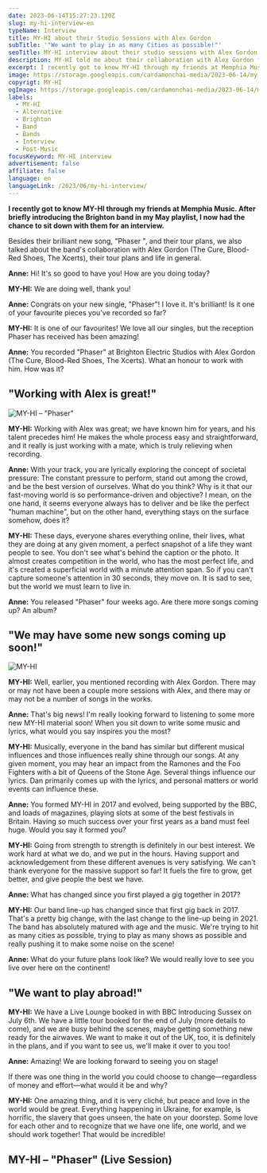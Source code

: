 ```yaml
---
date: 2023-06-14T15:27:23.120Z
slug: my-hi-interview-en
typeName: Interview
title: MY-HI about their Studio Sessions with Alex Gordon
subTitle: '"We want to play in as many Cities as possible!"'
seoTitle: MY-HI interview about their studio sessions with Alex Gordon
description: MY-HI told me about their collaboration with Alex Gordon for their new songs. Please enjoy my interview!
excerpt: I recently got to know MY-HI through my friends at Memphia Music. After briefly introducing the Brighton band in my May playlist, I now had the chance to sit down with them for an interview.
image: https://storage.googleapis.com/cardamonchai-media/2023-06-14/my-hi-band-1-jpg-imagine-080808_272f3a_1024_768/640.webp
copyrigt: MY-HI
ogImage: https://storage.googleapis.com/cardamonchai-media/2023-06-14/my-hi-og-jpg-imagine-080808_2d333d_1200_628/640.webp
labels:
  - MY-HI
  - Alternative
  - Brighton
  - Band
  - Bands
  - Interview
  - Post-Music
focusKeyword: MY-HI interview
advertisement: false
affiliate: false
language: en
languageLink: /2023/06/my-hi-interview/
---
```

**I recently got to know MY-HI through my friends at Memphia Music. After briefly introducing the Brighton band in my May playlist, I now had the chance to sit down with them for an interview.**

Besides their brilliant new song, "Phaser ", and their tour plans, we also talked about the band's collaboration with Alex Gordon (The Cure, Blood-Red Shoes, The Xcerts), their tour plans and life in general.

**Anne:** Hi! It's so good to have you! How are you doing today?

**MY-HI:** We are doing well, thank you!

**Anne:** Congrats on your new single, "Phaser"! I love it. It's brilliant! Is it one of your favourite pieces you've recorded so far?

**MY-HI:** It is one of our favourites! We love all our singles, but the reception Phaser has received has been amazing!

**Anne:** You recorded "Phaser" at Brighton Electric Studios with Alex Gordon (The Cure, Blood-Red Shoes, The Xcerts). What an honour to work with him. How was it?

## "Working with Alex is great!"

![MY-HI – "Phaser"](https://storage.googleapis.com/cardamonchai-media/2023-06-14/my-hi-jpeg-imagine-080808_4a3e38_1000_1000/640.webp "MY-HI – \"Phaser\"")

**MY-HI:** Working with Alex was great; we have known him for years, and his talent precedes him! He makes the whole process easy and straightforward, and it really is just working with a mate, which is truly relieving when recording.

**Anne:** With your track, you are lyrically exploring the concept of societal pressure: The constant pressure to perform, stand out among the crowd, and be the best version of ourselves. What do you think? Why is it that our fast-moving world is so performance-driven and objective? I mean, on the one hand, it seems everyone always has to deliver and be like the perfect "human machine", but on the other hand, everything stays on the surface somehow, does it?

**MY-HI:** These days, everyone shares everything online, their lives, what they are doing at any given moment, a perfect snapshot of a life they want people to see. You don't see what's behind the caption or the photo. It almost creates competition in the world, who has the most perfect life, and it's created a superficial world with a minute attention span. So if you can't capture someone's attention in 30 seconds, they move on. It is sad to see, but the world we must learn to live in.

**Anne:** You released "Phaser" four weeks ago. Are there more songs coming up? An album?

## "We may have some new songs coming up soon!"

![MY-HI](https://storage.googleapis.com/cardamonchai-media/2023-06-14/my-hi-band-2-1-jpg-imagine-080808_333a35_1024_768/640.webp "MY-HI")

**MY-HI:** Well, earlier, you mentioned recording with Alex Gordon. There may or may not have been a couple more sessions with Alex, and there may or may not be a number of songs in the works.

**Anne:** That's big news! I'm really looking forward to listening to some more new MY-HI material soon! When you sit down to write some music and lyrics, what would you say inspires you the most?

**MY-HI:** Musically, everyone in the band has similar but different musical influences and those influences really shine through our songs. At any given moment, you may hear an impact from the Ramones and the Foo Fighters with a bit of Queens of the Stone Age. Several things influence our lyrics. Dan primarily comes up with the lyrics, and personal matters or world events can influence these.

**Anne:** You formed MY-HI in 2017 and evolved, being supported by the BBC, and loads of magazines, playing slots at some of the best festivals in Britain. Having so much success over your first years as a band must feel huge. Would you say it formed you?

**MY-HI:** Going from strength to strength is definitely in our best interest. We work hard at what we do, and we put in the hours. Having support and acknowledgement from these different avenues is very satisfying. We can't thank everyone for the massive support so far! It fuels the fire to grow, get better, and give people the best we have.

**Anne:** What has changed since you first played a gig together in 2017?

**MY-HI:** Our band line-up has changed since that first gig back in 2017. That's a pretty big change, with the last change to the line-up being in 2021. The band has absolutely matured with age and the music. We're trying to hit as many cities as possible, trying to play as many shows as possible and really pushing it to make some noise on the scene!

**Anne:** What do your future plans look like? We would really love to see you live over here on the continent!

## "We want to play abroad!"

**MY-HI:** We have a Live Lounge booked in with BBC Introducing Sussex on July 6th. We have a little tour booked for the end of July (more details to come), and we are busy behind the scenes, maybe getting something new ready for the airwaves. We want to make it out of the UK, too, it is definitely in the plans, and if you want to see us, we'll make it over to you too!

**Anne:** Amazing! We are looking forward to seeing you on stage!

If there was one thing in the world you could choose to change—regardless of money and effort—what would it be and why?

**MY-HI:** One amazing thing, and it is very cliché, but peace and love in the world would be great. Everything happening in Ukraine, for example, is horrific, the slavery that goes unseen, the hate on your doorstep. Some love for each other and to recognize that we have one life, one world, and we should work together! That would be incredible!

## MY-HI – "Phaser" (Live Session)

<YouTube id="DdacsoNPnP0" />